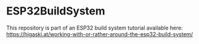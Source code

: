 # ESP32BuildSystem

This repository is part of an ESP32 build system tutorial available here:
https://higaski.at/working-with-or-rather-around-the-esp32-build-system/